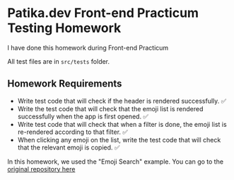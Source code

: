 # Patika.dev Front-end Practicum Testing Homework

I have done this homework during Front-end Practicum

All test files are in  `src/tests`  folder.

## Homework Requirements

-   Write test code that will check if the header is rendered successfully. ✅
-   Write the test code that will check that the emoji list is rendered successfully when the app is first opened. ✅
-   Write test code that will check that when a filter is done, the emoji list is re-rendered according to that filter. ✅
-   When clicking any emoji on the list, write the test code that will check that the relevant emoji is copied. ✅

In this homework, we used the "Emoji Search" example. You can go to the [original repository here](https://github.com/ahfarmer/emoji-search)
